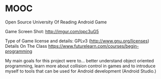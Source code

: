 # MOOC
Open Source University Of Reading Android Game

Game Screen Shot: http://imgur.com/ppc3uG5

Type of Game license and details: GPLv3 (http://www.gnu.org/licenses)
Details On The Class https://www.futurelearn.com/courses/begin-programming

My main goals for this project were to... better understand object oriented programming, learn more about collision control in games and to introduce myself to tools that can be used for Android development (Android Studio.)
